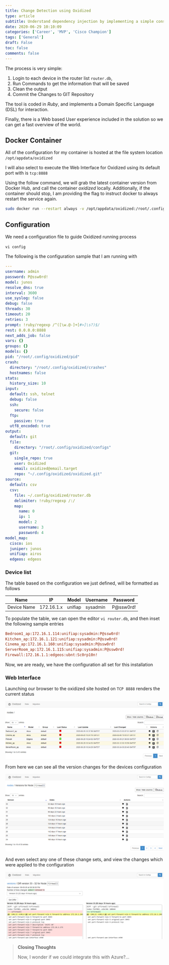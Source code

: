 ```yaml
---
title: Change Detection using Oxidized
type: article 
subtitle: Understand dependency injection by implementing a simple constructor-based framework for managing inversion of control.
date: 2020-06-29 10:10:09
categories: ['Career', 'MVP', 'Cisco Champion']
tags: ['General']
draft: False
toc: false 
comments: false 
---
```




The process is very simple:

1. Login to each device in the router list `router.db`,
2. Run Commands to get the information that will be saved
3. Clean the output 
4.  Commit the Changes to GIT Repository

The tool is coded in *Ruby*, and implements a Domain Specific Language (DSL) for interaction.

Finally, there is a Web based User experience included in the solution so we can get a fast overview of the world.

## Docker Container

All of the configuration for my container is hosted at the file system location `/opt/appdata/oxidized`

I will also select to execute the Web Interface for Oxidized using its default port with is `tcp:8888`

Using the follow command, we will grab the latest container version from Docker Hub, and call the container *oxidized* locally. Additionally, if the container should stop, I am providing the flag to instruct docker to always restart the service again.

```bash
sudo docker run --restart always -v /opt/appdata/oxidized:/root/.config/oxidized -p 8888:8888/tcp -t oxidized/oxidized:latest oxidized
```

## Configuration

We need a configuration file to guide Oxidized running process

`vi config`

The following is the configuration sample that I am running with 

```yaml {linenos=table,hl_lines=[8,"47-51"]}
---
username: admin
password: P@ssw0rd!
model: junos
resolve_dns: true
interval: 3600
use_syslog: false
debug: false
threads: 30
timeout: 20
retries: 3
prompt: !ruby/regexp /^([\w.@-]+[#>]\s?)$/
rest: 0.0.0.0:8888
next_adds_job: false
vars: {}
groups: {}
models: {}
pid: "/root/.config/oxidized/pid"
crash:
  directory: "/root/.config/oxidized/crashes"
  hostnames: false
stats:
  history_size: 10
input:
  default: ssh, telnet
  debug: false
  ssh:
    secure: false
  ftp:
    passive: true
  utf8_encoded: true
output:
  default: git
  file:
    directory: "/root/.config/oxidized/configs"
  git:
    single_repo: true
    user: Oxidized
    email: oxidized@email.target
    repo: "~/.config/oxidized/oxidized.git"
source:
  default: csv
  csv:
    file: ~/.config/oxidized/router.db
    delimiter: !ruby/regexp /:/
    map:
      name: 0
      ip: 1
      model: 2
      username: 3
      password: 4
model_map:
  cisco: ios
  juniper: junos
  unifiap: airos
  edgeos: edgeos
```


### Device list

The table based on the configuration we just defined, will be formatted as follows

|Name | IP | Model | Username | Password|
|---|---|---|---|---|
|Device Name | 172.16.1.x | unifiap |sysadmin | P@ssw0rd!

To populate the table, we can open the editor `vi router.db`, and then inset the following sample entries

```ini
Bedroom1_ap:172.16.1.114:unifiap:sysadmin:P@ssw0rd!
Kitchen_ap:172.16.1.121:unifiap:sysadmin:P@ssw0rd!
Cinema_ap:172.16.1.160:unifiap:sysadmin:P@ssw0rd!
ServerRoom_ap:172.16.1.115:unifiap:sysadmin:P@ssw0rd!
Firewall:172.16.1.1:edgeos:ubnt:Sc0rp10n!
```

Now, we are ready, we have the configuration all set for this installation

### Web Interface

Launching our browser to the oxidized site hosted on `TCP 8888` renders the current status

![Oxidized Web UX](sw-oxidized-deploy-webux.png)

From here we can see all the version changes for the devices configuration

![Change History Log](sw-oxidized-deploy-history.png)

And even select any one of these change sets, and view the changes which were applied to the configuration

![Actual Changes](sw-oxidized-deploy-diff.png)

> **Closing Thoughts**
>
> Now, I wonder if we could integrate this with Azure?...